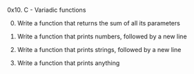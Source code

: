 0x10. C - Variadic functions

0. Write a function that returns the sum of all its parameters

1. Write a function that prints numbers, followed by a new line

2. Write a function that prints strings, followed by a new line

3. Write a function that prints anything
